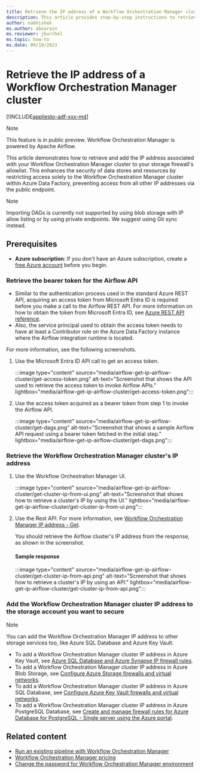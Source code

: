 ```yaml
---
title: Retrieve the IP address of a Workflow Orchestration Manager cluster
description: This article provides step-by-step instructions to retrieve the IP address of a Workflow Orchestration Manager's cluster.
author: nabhishek
ms.author: abnarain
ms.reviewer: jburchel
ms.topic: how-to
ms.date: 09/19/2023
---
```


# Retrieve the IP address of a Workflow Orchestration Manager cluster

[!INCLUDE[appliesto-adf-xxx-md](includes/appliesto-adf-xxx-md.md)]

> [!NOTE]
> This feature is in public preview. Workflow Orchestration Manager is powered by Apache Airflow.

This article demonstrates how to retrieve and add the IP address associated with your Workflow Orchestration Manager cluster to your storage firewall's allowlist. This enhances the security of data stores and resources by restricting access solely to the Workflow Orchestration Manager cluster within Azure Data Factory, preventing access from all other IP addresses via the public endpoint.

> [!NOTE]
> Importing DAGs is currently not supported by using blob storage with IP allow listing or by using private endpoints. We suggest using Git sync instead.

## Prerequisites

- **Azure subscription**: If you don't have an Azure subscription, create a [free Azure account](https://azure.microsoft.com/free/) before you begin.

### Retrieve the bearer token for the Airflow API

- Similar to the authentication process used in the standard Azure REST API, acquiring an access token from Microsoft Entra ID is required before you make a call to the Airflow REST API. For more information on how to obtain the token from Microsoft Entra ID, see [Azure REST API reference](/rest/api/azure).
- Also, the service principal used to obtain the access token needs to have at least a Contributor role on the Azure Data Factory instance where the Airflow integration runtime is located.

For more information, see the following screenshots.

1. Use the Microsoft Entra ID API call to get an access token.

    :::image type="content" source="media/airflow-get-ip-airflow-cluster/get-access-token.png" alt-text="Screenshot that shows the API used to retrieve the access token to invoke Airflow APIs." lightbox="media/airflow-get-ip-airflow-cluster/get-access-token.png":::

1. Use the access token acquired as a bearer token from step 1 to invoke the Airflow API.

    :::image type="content" source="media/airflow-get-ip-airflow-cluster/get-dags.png" alt-text="Screenshot that shows a sample Airflow API request using a bearer token fetched in the initial step." lightbox="media/airflow-get-ip-airflow-cluster/get-dags.png":::

### Retrieve the Workflow Orchestration Manager cluster's IP address

1. Use the Workflow Orchestration Manager UI.

    :::image type="content" source="media/airflow-get-ip-airflow-cluster/get-cluster-ip-from-ui.png" alt-text="Screenshot that shows how to retrieve a cluster's IP by using the UI." lightbox="media/airflow-get-ip-airflow-cluster/get-cluster-ip-from-ui.png":::

1. Use the Rest API.
    For more information, see [Workflow Orchestration Manager IP address - Get](/rest/api/datafactory/integration-runtimes/get?tabs=HTTP#code-try-0).

    You should retrieve the Airflow cluster's IP address from the response, as shown in the screenshot.

    #### Sample response

    :::image type="content" source="media/airflow-get-ip-airflow-cluster/get-cluster-ip-from-api.png" alt-text="Screenshot that shows how to retrieve a cluster's IP by using an API." lightbox="media/airflow-get-ip-airflow-cluster/get-cluster-ip-from-api.png":::

### Add the Workflow Orchestration Manager cluster IP address to the storage account you want to secure

> [!NOTE]
> You can add the Workflow Orchestration Manager IP address to other storage services too, like Azure SQL Database and Azure Key Vault.

- To add a Workflow Orchestration Manager cluster IP address in Azure Key Vault, see [Azure SQL Database and Azure Synapse IP firewall rules](/azure/key-vault/general/network-security).
- To add a Workflow Orchestration Manager cluster IP address in Azure Blob Storage, see [Configure Azure Storage firewalls and virtual networks](/azure/storage/common/storage-network-security?tabs=azure-portal#grant-access-from-an-internet-ip-range).
- To add a Workflow Orchestration Manager cluster IP address in Azure SQL Database, see [Configure Azure Key Vault firewalls and virtual networks](/azure/azure-sql/database/firewall-configure).
- To add a Workflow Orchestration Manager cluster IP address in Azure PostgreSQL Database, see [Create and manage firewall rules for Azure Database for PostgreSQL - Single server using the Azure portal](/azure/postgresql/single-server/how-to-manage-firewall-using-portal).

## Related content

- [Run an existing pipeline with Workflow Orchestration Manager](tutorial-run-existing-pipeline-with-airflow.md)
- [Workflow Orchestration Manager pricing](airflow-pricing.md)
- [Change the password for Workflow Orchestration Manager environment](password-change-airflow.md)

